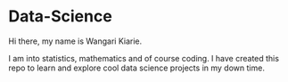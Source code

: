 # Data-Science


Hi there, my name is Wangari Kiarie.

I am into statistics, mathematics and of course coding. I have created this repo to learn and explore cool data science projects in my down time.
